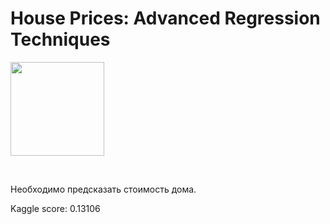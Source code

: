 # House Prices: Advanced Regression Techniques
<p>
  <a href="https://www.kaggle.com/c/house-prices-advanced-regression-techniques">
    <img height="150" src="https://storage.googleapis.com/kaggle-competitions/kaggle/5407/media/housesbanner.png">
  </a>
</p>
<br>

Необходимо предсказать стоимость дома.

Kaggle score: 0.13106
